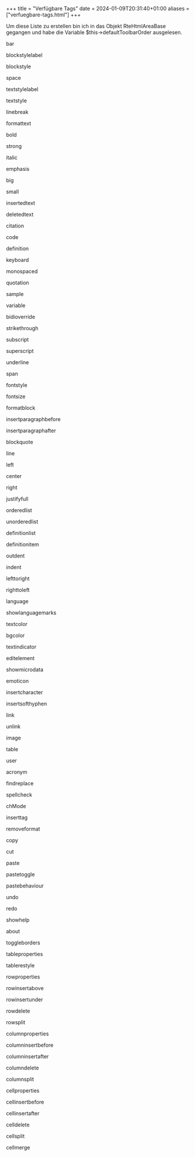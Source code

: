 +++
title = "Verfügbare Tags"
date = 2024-01-09T20:31:40+01:00
aliases = ["verfuegbare-tags.html"]
+++

Um diese Liste zu erstellen bin ich in das Objekt RteHtmlAreaBase gegangen und habe die Variable $this->defaultToolbarOrder ausgelesen.

bar

blockstylelabel

blockstyle

space

textstylelabel

textstyle

linebreak

formattext

bold

strong

italic

emphasis

big

small

insertedtext

deletedtext

citation

code

definition

keyboard

monospaced

quotation

sample

variable

bidioverride

strikethrough

subscript

superscript

underline

span

fontstyle

fontsize

formatblock

insertparagraphbefore

insertparagraphafter

blockquote

line

left

center

right

justifyfull

orderedlist

unorderedlist

definitionlist

definitionitem

outdent

indent

lefttoright

righttoleft

language

showlanguagemarks

textcolor

bgcolor

textindicator

editelement

showmicrodata

emoticon

insertcharacter

insertsofthyphen

link

unlink

image

table

user

acronym

findreplace

spellcheck

chMode

inserttag

removeformat

copy

cut

paste

pastetoggle

pastebehaviour

undo

redo

showhelp

about

toggleborders

tableproperties

tablerestyle

rowproperties

rowinsertabove

rowinsertunder

rowdelete

rowsplit

columnproperties

columninsertbefore

columninsertafter

columndelete

columnsplit

cellproperties

cellinsertbefore

cellinsertafter

celldelete

cellsplit

cellmerge
